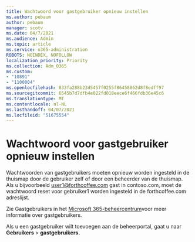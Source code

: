 ```yaml
---
title: Wachtwoord voor gastgebruiker opnieuw instellen
ms.author: pebaum
author: pebaum
manager: scotv
ms.date: 04/7/2021
ms.audience: Admin
ms.topic: article
ms.service: o365-administration
ROBOTS: NOINDEX, NOFOLLOW
localization_priority: Priority
ms.collection: Adm_O365
ms.custom:
- "10891"
- "1100004"
ms.openlocfilehash: 833fa288b23d5457f0255f86458862d8f8edff97
ms.sourcegitcommit: 6545b7d7dfb4e022fd018eece6f466fdb36e45c6
ms.translationtype: MT
ms.contentlocale: nl-NL
ms.lasthandoff: 04/07/2021
ms.locfileid: "51675554"
---
```

# <a name="guest-user-password-reset"></a>Wachtwoord voor gastgebruiker opnieuw instellen

Wachtwoorden van gastgebruikers moeten opnieuw worden ingesteld in de thuismap door de gebruiker zelf of door een beheerder van de thuismap. Als u bijvoorbeeld user1@forthcoffee.com gast in contoso.com, moet de wachtwoord reset voor gebruiker1 worden ingesteld in de forthcoffee.com adreslijst.

Zie Gastgebruikers in het [Microsoft 365-beheercentrum](https://docs.microsoft.com/microsoft-365/admin/add-users/about-guest-users)voor meer informatie over gastgebruikers.

Als u een gastgebruiker wilt toevoegen aan de beheerportal, gaat u naar **Gebruikers**  >  **gastgebruikers.**